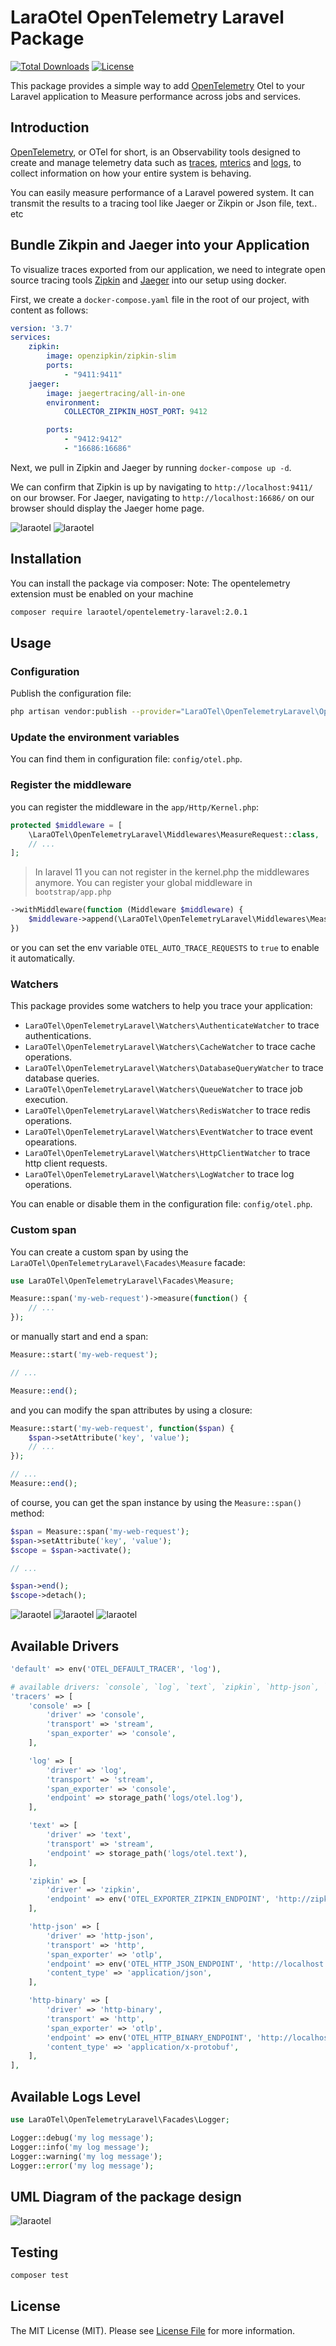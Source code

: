 # LaraOtel OpenTelemetry Laravel Package

[![Total Downloads](https://poser.pugx.org/laraotel/opentelemetry-laravel/downloads)](https://packagist.org/packages/laraotel/opentelemetry-laravel)
[![License](https://poser.pugx.org/laraotel/opentelemetry-laravel/license)](https://packagist.org/packages/laraotel/opentelemetry-laravel)

This package provides a simple way to add [OpenTelemetry](https://opentelemetry.io/) Otel to your Laravel application to Measure performance across jobs and services.

## Introduction
[OpenTelemetry](https://opentelemetry.io/), or OTel for short, is an Observability tools designed to create and manage telemetry data such as [traces](https://opentelemetry.io/docs/concepts/signals/traces/), [mterics](https://opentelemetry.io/docs/concepts/signals/metrics/) and [logs](https://opentelemetry.io/docs/concepts/signals/logs/), to collect information on how your entire system is behaving.

You can easily measure performance of a Laravel powered system. It can transmit the results to a tracing tool like Jaeger or Zikpin or Json file, text.. etc

## Bundle Zikpin and Jaeger into your Application
To visualize traces exported from our application, we need to integrate open source tracing
tools [Zipkin](https://zipkin.io/) and [Jaeger](https://www.jaegertracing.io/) into our setup using docker.

First, we create a `docker-compose.yaml` file in the root of our project, with content as follows:

```yaml
version: '3.7'
services:
    zipkin:
        image: openzipkin/zipkin-slim
        ports:
            - "9411:9411"
    jaeger:
        image: jaegertracing/all-in-one
        environment:
            COLLECTOR_ZIPKIN_HOST_PORT: 9412

        ports:
            - "9412:9412"
            - "16686:16686"
```

Next, we pull in Zipkin and Jaeger by running `docker-compose up -d`.

We can confirm that Zipkin is up by navigating to `http://localhost:9411/` on our browser. For Jaeger, navigating
to `http://localhost:16686/` on our browser should display the Jaeger home page.

![laraotel](assets/jaeger.png)
![laraotel](assets/zipkin.png)

## Installation

You can install the package via composer:
Note: The opentelemetry extension must be enabled on your machine

```bash
composer require laraotel/opentelemetry-laravel:2.0.1
```

## Usage

### Configuration

Publish the configuration file:

```bash
php artisan vendor:publish --provider="LaraOTel\OpenTelemetryLaravel\OpenTelemetryServiceProvider" --tag="config"
```

### Update the environment variables

You can find them in configuration file: `config/otel.php`.

### Register the middleware

you can register the middleware in the `app/Http/Kernel.php`:

```php
protected $middleware = [
    \LaraOTel\OpenTelemetryLaravel\Middlewares\MeasureRequest::class,
    // ...
];
```

> In laravel 11 you can not register in the kernel.php the middlewares anymore. You can register your global middleware in `bootstrap/app.php`

```php
->withMiddleware(function (Middleware $middleware) {
    $middleware->append(\LaraOTel\OpenTelemetryLaravel\Middlewares\MeasureRequest::class);
})
```

or you can set the env variable `OTEL_AUTO_TRACE_REQUESTS` to `true` to enable it automatically.


### Watchers

This package provides some watchers to help you trace your application:

- `LaraOTel\OpenTelemetryLaravel\Watchers\AuthenticateWatcher` to trace authentications.
- `LaraOTel\OpenTelemetryLaravel\Watchers\CacheWatcher` to trace cache operations.
- `LaraOTel\OpenTelemetryLaravel\Watchers\DatabaseQueryWatcher` to trace database queries.
- `LaraOTel\OpenTelemetryLaravel\Watchers\QueueWatcher` to trace job execution.
- `LaraOTel\OpenTelemetryLaravel\Watchers\RedisWatcher` to trace redis operations.
- `LaraOTel\OpenTelemetryLaravel\Watchers\EventWatcher` to trace event opearations.
- `LaraOTel\OpenTelemetryLaravel\Watchers\HttpClientWatcher` to trace http client requests.
- `LaraOTel\OpenTelemetryLaravel\Watchers\LogWatcher` to trace log operations.

You can enable or disable them in the configuration file: `config/otel.php`.

### Custom span

You can create a custom span by using the `LaraOTel\OpenTelemetryLaravel\Facades\Measure` facade:

```php
use LaraOTel\OpenTelemetryLaravel\Facades\Measure;

Measure::span('my-web-request')->measure(function() {
    // ...
});
```

or manually start and end a span:

```php
Measure::start('my-web-request');

// ...

Measure::end();
```

and you can modify the span attributes by using a closure:

```php
Measure::start('my-web-request', function($span) {
    $span->setAttribute('key', 'value');
    // ...
});

// ...
Measure::end();
```

of course, you can get the span instance by using the `Measure::span()` method:

```php
$span = Measure::span('my-web-request');
$span->setAttribute('key', 'value');
$scope = $span->activate();

// ...

$span->end();
$scope->detach();
```

![laraotel](assets/jaeger-result.png)
![laraotel](assets/zipkin-result.png)
![laraotel](assets/log-json.png)

## Available Drivers
```php
'default' => env('OTEL_DEFAULT_TRACER', 'log'),

# available drivers: `console`, `log`, `text`, `zipkin`, `http-json`, `http-binary`, `grpc`.
'tracers' => [
    'console' => [
        'driver' => 'console',
        'transport' => 'stream',
        'span_exporter' => 'console',
    ],

    'log' => [
        'driver' => 'log',
        'transport' => 'stream',
        'span_exporter' => 'console',
        'endpoint' => storage_path('logs/otel.log'),
    ],

    'text' => [
        'driver' => 'text',
        'transport' => 'stream',
        'endpoint' => storage_path('logs/otel.text'),
    ],

    'zipkin' => [
        'driver' => 'zipkin',
        'endpoint' => env('OTEL_EXPORTER_ZIPKIN_ENDPOINT', 'http://zipkin:9411/api/v2/spans'),
    ],

    'http-json' => [
        'driver' => 'http-json',
        'transport' => 'http',
        'span_exporter' => 'otlp',
        'endpoint' => env('OTEL_HTTP_JSON_ENDPOINT', 'http://localhost:9411/v1/traces'),
        'content_type' => 'application/json',
    ],

    'http-binary' => [
        'driver' => 'http-binary',
        'transport' => 'http',
        'span_exporter' => 'otlp',
        'endpoint' => env('OTEL_HTTP_BINARY_ENDPOINT', 'http://localhost:4318/v1/traces'),
        'content_type' => 'application/x-protobuf',
    ],
],
```

## Available Logs Level
```php
use LaraOTel\OpenTelemetryLaravel\Facades\Logger;

Logger::debug('my log message');
Logger::info('my log message');
Logger::warning('my log message');
Logger::error('my log message');
```

## UML Diagram of the package design
![laraotel](assets/openTelemetry-collection.png)

## Testing

```bash
composer test
```

## License
The MIT License (MIT). Please see [License File](LICENSE.md) for more information.